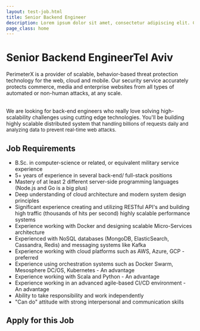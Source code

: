 ```yaml
---
layout: test-job.html
title: Senior Backend Engineer
description: Lorem ipsum dolor sit amet, consectetur adipiscing elit. Curabitur blandit tempus porttitor..
page_class: home
---
```


<h1>Senior Backend Engineer<span>Tel Aviv</span></h1>
<div class='job-verbiage'>
    <div class='job-description'>
        <p>PerimeterX is a provider of scalable, behavior-based threat protection technology for the web, cloud and mobile. Our security service accurately protects commerce, media and enterprise websites from all types of automated or non-human attacks, at any scale.<br><br></p><p>We are looking for back-end engineers&nbsp;who really love solving high-scalability challenges using cutting edge technologies. You'll be building highly scalable distributed system that&nbsp;<span style="font-size: 13px;">handling billions of requests daily and analyzing data to prevent real-time web attacks.</span></p>
    </div>
    <div class='job-requirements'>
        <h2>Job Requirements</h2>
        <ul><li>B.Sc. in computer-science or related, or equivalent military service experience&nbsp;<br></li><li>5+ years of experience in several back-end/ full-stack positions  </li><li>Mastery of at least 2 different server-side programming languages (Node.js and Go is a big plus)</li><li>Deep understanding of cloud architecture and&nbsp;modern system design principles</li><li>Significant experience creating and utilizing RESTful API's and building high traffic (thousands of hits per second) highly scalable performance systems</li><li>Experience working with Docker and designing scalable Micro-Services architecture</li><li>Experienced with NoSQL databases (MongoDB, ElasticSearch, Cassandra, Redis) and messaging systems like Kafka<br></li><li>Experience working with cloud platforms such as AWS, Azure, GCP - preferred<br></li><li>Experience using orchestration systems such as Docker Swarm, Mesosphere DC/OS, Kubernetes - An advantage<br></li><li>Experience working with Scala and Python - An advantage<br></li><li>Experience working in an advanced agile-based CI/CD environment - An advantage<br></li><li>Ability to take responsibility and work independently</li><li>"Can do" attitude with strong interpersonal and communication skills</li></ul>
    </div>
</div>
<div class='job-application'>
    <h2>Apply for this Job</h2>
    <script type='comeet-applyform' data-position-uid='2F.20C'></script>
</div>